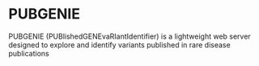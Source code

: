 # PUBGENIE
PUBGENIE (PUBlishedGENEvaRIantIdentifier) is a lightweight web server designed to explore and identify variants published in rare disease publications
